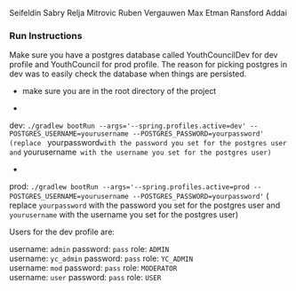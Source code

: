 Seifeldin Sabry
Relja Mitrovic
Ruben Vergauwen
Max Etman
Ransford Addai

### Run Instructions

Make sure you have a postgres database called YouthCouncilDev for dev profile and YouthCouncil for prod profile.
The reason for picking postgres in dev was to easily check the database when things are persisted.

- make sure you are in the root directory of the project


-

dev: `./gradlew bootRun --args='--spring.profiles.active=dev' --POSTGRES_USERNAME=yourusername --POSTGRES_PASSWORD=yourpassword' (replace `
yourpassword` with the password you set for the postgres user and `
yourusername` with the username you set for the postgres user)`

-

prod: `./gradlew bootRun --args='--spring.profiles.active=prod --POSTGRES_USERNAME=yourusername --POSTGRES_PASSWORD=yourpassword'` (
replace `yourpassword` with the password you set for the postgres user and `yourusername` with the username you set for
the postgres user)

Users for the dev profile are:

username: `admin`
password: `pass`
role: `ADMIN`
<br>
username: `yc_admin`
password: `pass`
role: `YC_ADMIN`
<br>
username: `mod`
password: `pass`
role: `MODERATOR`
<br>
username: `user`
password: `pass`
role: `USER`
